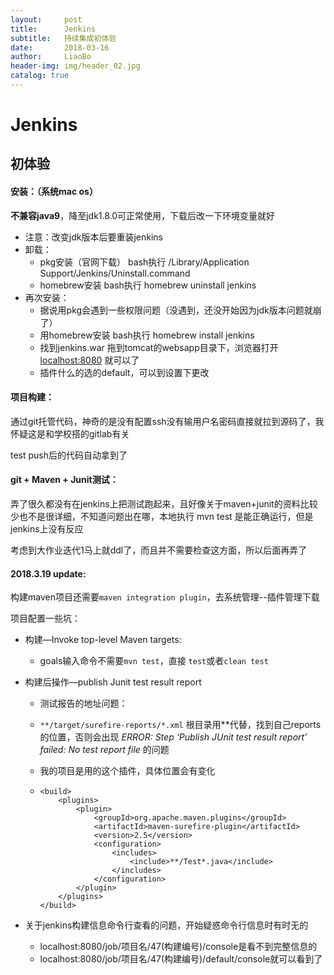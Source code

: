 ```yaml
---
layout:     post
title:      Jenkins
subtitle:   持续集成初体验
date:       2018-03-16
author:     LiaoBo
header-img: img/header_02.jpg
catalog: true
---
```


# Jenkins
## 初体验

#### 安装：（系统mac os）
**不兼容java9**，降至jdk1.8.0可正常使用，下载后改一下环境变量就好

- 注意：改变jdk版本后要重装jenkins
- 卸载：
  - pkg安装（官网下载） bash执行 /Library/Application Support/Jenkins/Uninstall.command 
  - homebrew安装 bash执行 homebrew uninstall jenkins
- 再次安装：
  - 据说用pkg会遇到一些权限问题（没遇到，还没开始因为jdk版本问题就崩了）
  - 用homebrew安装 bash执行 homebrew install jenkins
  - 找到jenkins.war 拖到tomcat的websapp目录下，浏览器打开 [localhost:8080]() 就可以了
  - 插件什么的选的default，可以到设置下更改

#### 项目构建：

通过git托管代码，神奇的是没有配置ssh没有输用户名密码直接就拉到源码了，我怀疑这是和学校搭的gitlab有关

test push后的代码自动拿到了

#### git + Maven + Junit测试：

弄了很久都没有在jenkins上把测试跑起来，且好像关于maven+junit的资料比较少也不是很详细，不知道问题出在哪，本地执行 mvn test 是能正确运行，但是jenkins上没有反应

考虑到大作业迭代1马上就ddl了，而且并不需要检查这方面，所以后面再弄了

#### 2018.3.19 update:

构建maven项目还需要```maven integration plugin```，去系统管理--插件管理下载

项目配置一些坑：

- 构建—Invoke top-level Maven targets: 

  - goals输入命令不需要```mvn test```，直接 ```test```或者```clean test```

- 构建后操作—publish Junit test result report
  - 测试报告的地址问题：

  - ```**/target/surefire-reports/*.xml``` 根目录用\*\*代替，找到自己reports的位置，否则会出现 *ERROR: Step ‘Publish JUnit test result report’ failed: No test report file* 的问题

  - 我的项目是用的这个插件，具体位置会有变化

  - ```
    <build>
        <plugins>
            <plugin>
                <groupId>org.apache.maven.plugins</groupId>
                <artifactId>maven-surefire-plugin</artifactId>
                <version>2.5</version>
                <configuration>
                    <includes>
                        <include>**/Test*.java</include>
                    </includes>
                </configuration>
            </plugin>
        </plugins>
    </build>
    ```

- 关于jenkins构建信息命令行查看的问题，开始疑惑命令行信息时有时无的

  - localhost:8080/job/项目名/47(构建编号)/console是看不到完整信息的
  - localhost:8080/job/项目名/47(构建编号)/default/console就可以看到了
